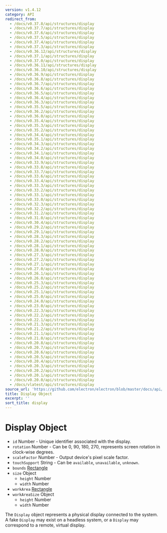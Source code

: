 ```yaml
---
version: v1.4.12
category: API
redirect_from:
  - /docs/v0.37.8/api/structures/display
  - /docs/v0.37.7/api/structures/display
  - /docs/v0.37.6/api/structures/display
  - /docs/v0.37.5/api/structures/display
  - /docs/v0.37.4/api/structures/display
  - /docs/v0.37.3/api/structures/display
  - /docs/v0.36.12/api/structures/display
  - /docs/v0.37.1/api/structures/display
  - /docs/v0.37.0/api/structures/display
  - /docs/v0.36.11/api/structures/display
  - /docs/v0.36.10/api/structures/display
  - /docs/v0.36.9/api/structures/display
  - /docs/v0.36.8/api/structures/display
  - /docs/v0.36.7/api/structures/display
  - /docs/v0.36.6/api/structures/display
  - /docs/v0.36.5/api/structures/display
  - /docs/v0.36.4/api/structures/display
  - /docs/v0.36.3/api/structures/display
  - /docs/v0.35.5/api/structures/display
  - /docs/v0.36.2/api/structures/display
  - /docs/v0.36.0/api/structures/display
  - /docs/v0.35.4/api/structures/display
  - /docs/v0.35.3/api/structures/display
  - /docs/v0.35.2/api/structures/display
  - /docs/v0.34.4/api/structures/display
  - /docs/v0.35.1/api/structures/display
  - /docs/v0.34.3/api/structures/display
  - /docs/v0.34.2/api/structures/display
  - /docs/v0.34.1/api/structures/display
  - /docs/v0.34.0/api/structures/display
  - /docs/v0.33.9/api/structures/display
  - /docs/v0.33.8/api/structures/display
  - /docs/v0.33.7/api/structures/display
  - /docs/v0.33.6/api/structures/display
  - /docs/v0.33.4/api/structures/display
  - /docs/v0.33.3/api/structures/display
  - /docs/v0.33.2/api/structures/display
  - /docs/v0.33.1/api/structures/display
  - /docs/v0.33.0/api/structures/display
  - /docs/v0.32.3/api/structures/display
  - /docs/v0.32.2/api/structures/display
  - /docs/v0.31.2/api/structures/display
  - /docs/v0.31.0/api/structures/display
  - /docs/v0.30.4/api/structures/display
  - /docs/v0.29.2/api/structures/display
  - /docs/v0.29.1/api/structures/display
  - /docs/v0.28.3/api/structures/display
  - /docs/v0.28.2/api/structures/display
  - /docs/v0.28.1/api/structures/display
  - /docs/v0.28.0/api/structures/display
  - /docs/v0.27.3/api/structures/display
  - /docs/v0.27.2/api/structures/display
  - /docs/v0.27.1/api/structures/display
  - /docs/v0.27.0/api/structures/display
  - /docs/v0.26.1/api/structures/display
  - /docs/v0.26.0/api/structures/display
  - /docs/v0.25.3/api/structures/display
  - /docs/v0.25.2/api/structures/display
  - /docs/v0.25.1/api/structures/display
  - /docs/v0.25.0/api/structures/display
  - /docs/v0.24.0/api/structures/display
  - /docs/v0.23.0/api/structures/display
  - /docs/v0.22.3/api/structures/display
  - /docs/v0.22.2/api/structures/display
  - /docs/v0.22.1/api/structures/display
  - /docs/v0.21.3/api/structures/display
  - /docs/v0.21.2/api/structures/display
  - /docs/v0.21.1/api/structures/display
  - /docs/v0.21.0/api/structures/display
  - /docs/v0.20.8/api/structures/display
  - /docs/v0.20.7/api/structures/display
  - /docs/v0.20.6/api/structures/display
  - /docs/v0.20.5/api/structures/display
  - /docs/v0.20.4/api/structures/display
  - /docs/v0.20.3/api/structures/display
  - /docs/v0.20.2/api/structures/display
  - /docs/v0.20.1/api/structures/display
  - /docs/v0.20.0/api/structures/display
  - /docs/vlatest/api/structures/display
source_url: 'https://github.com/electron/electron/blob/master/docs/api/structures/display.md'
title: Display Object
excerpt: ''
sort_title: display
---
```

# Display Object

*   `id` Number - Unique identifier associated with the display.
*   `rotation` Number - Can be 0, 90, 180, 270, represents screen rotation in clock-wise degrees.
*   `scaleFactor` Number - Output device's pixel scale factor.
*   `touchSupport` String - Can be `available`, `unavailable`, `unknown`.
*   `bounds` [Rectangle](/docs/api/structures/rectangle)
*   `size` Object
    *   `height` Number
    *   `width` Number
*   `workArea` [Rectangle](/docs/api/structures/rectangle)
*   `workAreaSize` Object
    *   `height` Number
    *   `width` Number

The `Display` object represents a physical display connected to the system. A fake `Display` may exist on a headless system, or a `Display` may correspond to a remote, virtual display.
